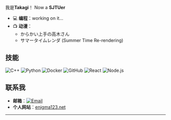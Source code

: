 我是**Takagi**！
Now a **SJTUer**

- 💻 **编程**：working on it...
- 📺 **动漫**：
  - からかい上手の高木さん
  - サマータイムレンダ (Summer Time Re-rendering)


## 技能

![C++](https://img.shields.io/badge/C++-blue.svg)
![Python](https://img.shields.io/badge/Python-blue.svg)
![Docker](https://img.shields.io/badge/Docker-blue.svg)
![GitHub](https://img.shields.io/badge/GitHub-black.svg)
![React](https://img.shields.io/badge/React-blue.svg)
![Node.js](https://img.shields.io/badge/Node.js-green.svg)

## 联系我

- **邮箱**：[![Email](https://img.shields.io/badge/Email-caoyilu1122%40gmail.com-blue.svg)](mailto:caoyilu1122@gmail.com)
- **个人网站**：[enigma123.net](http://www.enigma123.net)

---
